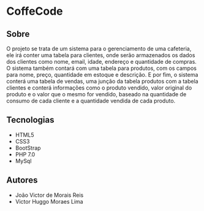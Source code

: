 # CoffeCode
## Sobre
O projeto se trata de um sistema para o gerenciamento de uma cafeteria,  ele irá conter uma tabela para clientes, onde serão armazenados os dados dos clientes como nome, email, idade, endereço e quantidade de compras. O sistema também contará com uma tabela para produtos, com os campos para nome, preço, quantidade em estoque e descrição. E por fim, o sistema conterá uma tabela de vendas, uma junção da tabela produtos com a tabela clientes e conterá informações como o produto vendido, valor original do produto e o valor que o mesmo for vendido, baseado na quantidade de consumo de cada cliente e a quantidade vendida de cada produto.
## Tecnologias
- HTML5
- CSS3
- BootStrap
- PHP 7.0
- MySql
## Autores
- João Victor de Morais Reis
- Victor Huggo Moraes Lima
